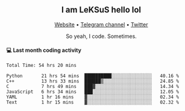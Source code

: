 <h2 align="center">I am LeKSuS hello lol</h2>
<div align="center">
  <a href="https://leksus.net">Website</a> •
  <a href="https://t.me/leksus_was_here">Telegram channel</a> •
  <a href="https://twitter.com/___LeKSuS___">Twitter</a>
</div>
<p align="center">So yeah, I code. Sometimes.</p>

#### :computer: Last month coding activity
<!--START_SECTION:waka-->

```text
Total Time: 54 hrs 20 mins

Python       21 hrs 54 mins  ██████████░░░░░░░░░░░░░░░   40.16 %
C++          13 hrs 33 mins  ██████▒░░░░░░░░░░░░░░░░░░   24.85 %
C            7 hrs 49 mins   ███▓░░░░░░░░░░░░░░░░░░░░░   14.34 %
JavaScript   6 hrs 34 mins   ███░░░░░░░░░░░░░░░░░░░░░░   12.05 %
YAML         1 hr 16 mins    ▓░░░░░░░░░░░░░░░░░░░░░░░░   02.34 %
Text         1 hr 15 mins    ▓░░░░░░░░░░░░░░░░░░░░░░░░   02.32 %
```

<!--END_SECTION:waka-->

<!-- flag{4_l0t_0f_1nter35t1ng_th1ng5_4r3_1n_publ1c_d0m41n} -->
